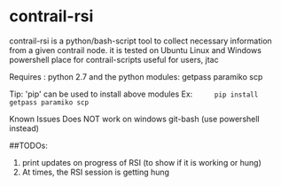 # contrail-rsi
contrail-rsi is a python/bash-script tool to collect necessary information from a given contrail node. 
it is tested on Ubuntu Linux and Windows powershell
place for contrail-scripts useful for users, jtac

Requires :
  python 2.7 and the python modules: getpass paramiko scp 

  Tip: 'pip' can be used to install above modules
  Ex:
`      pip install getpass paramiko scp `

Known Issues
  Does NOT work on windows git-bash (use powershell instead)


##TODOs:
  1. print updates on progress of RSI (to show if it is working or hung)
  2. At times, the RSI session is getting hung
